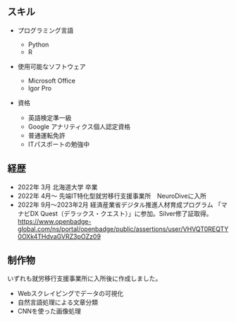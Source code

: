 ## スキル
- プログラミング言語
    - Python
    - R

- 使用可能なソフトウェア
    - Microsoft Office
    - Igor Pro

- 資格
    - 英語検定準一級
    - Google アナリティクス個人認定資格
    - 普通運転免許
    - ITパスポートの勉強中

## 経歴
* 2022年 3月 北海道大学 卒業
* 2022年 4月～ 先端IT特化型就労移行支援事業所　NeuroDiveに入所
* 2022年 9月～2023年2月 経済産業省デジタル推進人材育成プログラム
「マナビDX Quest（デラックス・クエスト）」に参加。Silver修了証取得。
https://www.openbadge-global.com/ns/portal/openbadge/public/assertions/user/VHVQT0REQTY0OXk4THdvaGVRZ3pOZz09

## 制作物
いずれも就労移行支援事業所に入所後に作成しました。
* Webスクレイピングでデータの可視化
* 自然言語処理による文章分類
* CNNを使った画像処理


<!--
**naminorigorilla/naminorigorilla** is a ✨ _special_ ✨ repository because its `README.md` (this file) appears on your GitHub profile.

Here are some ideas to get you started:

- 🔭 I’m currently working on ...
- 🌱 I’m currently learning ...
- 👯 I’m looking to collaborate on ...
- 🤔 I’m looking for help with ...
- 💬 Ask me about ...
- 📫 How to reach me: ...
- 😄 Pronouns: ...
- ⚡ Fun fact: ...
-->
